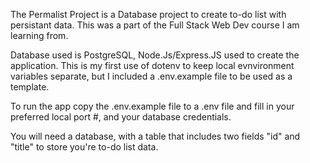 The Permalist Project is a Database project to create to-do list with persistant data. This was a part of the Full Stack Web Dev course I am learning from.
 
Database used is PostgreSQL, Node.Js/Express.JS used to create the application. This is my first use of dotenv to keep local evnvironment variables separate, but I included a .env.example file to be used as a template. 

To run the app copy the .env.example file to a .env file and fill in your preferred local port #, and your database credentials. 

You will need a database, with a table that includes two fields "id" and "title" to store you're to-do list data. 